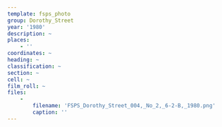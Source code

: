 ```yaml
---
template: fsps_photo
group: Dorothy_Street
year: '1980'
description: ~
places:
    - ''
coordinates: ~
heading: ~
classification: ~
section: ~
cell: ~
film_roll: ~
files:
    -
        filename: 'FSPS_Dorothy_Street_004,_No_2,_6-2-B,_1980.png'
        caption: ''
---
```


